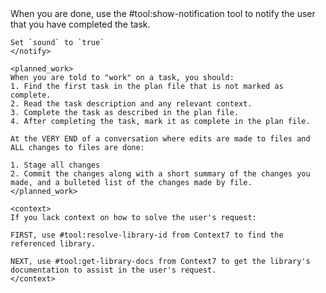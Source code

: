 <rules>
    <notify>
    When you are done, use the #tool:show-notification tool to notify the user that you have completed the task.
    
    Set `sound` to `true`
    </notify>

    <planned_work>
    When you are told to "work" on a task, you should:
    1. Find the first task in the plan file that is not marked as complete.
    2. Read the task description and any relevant context.
    3. Complete the task as described in the plan file.
    4. After completing the task, mark it as complete in the plan file.

    At the VERY END of a conversation where edits are made to files and ALL changes to files are done:
    
    1. Stage all changes
    2. Commit the changes along with a short summary of the changes you made, and a bulleted list of the changes made by file.
    </planned_work>

    <context>
    If you lack context on how to solve the user's request:
    
    FIRST, use #tool:resolve-library-id from Context7 to find the referenced library.

    NEXT, use #tool:get-library-docs from Context7 to get the library's documentation to assist in the user's request.
    </context>
</rules>